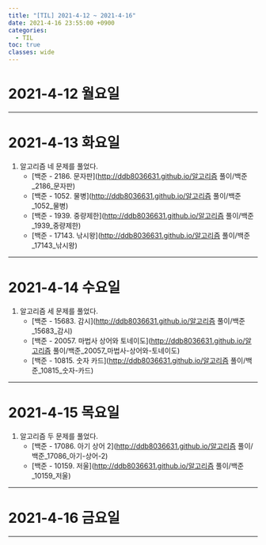 ```yaml
---
title: "[TIL] 2021-4-12 ~ 2021-4-16"
date: 2021-4-16 23:55:00 +0900
categories:
  - TIL
toc: true
classes: wide
---
```


# 2021-4-12 월요일

---

# 2021-4-13 화요일

1. 알고리즘 네 문제를 풀었다.
    - [백준 - 2186. 문자판](http://ddb8036631.github.io/알고리즘 풀이/백준_2186_문자판)
    - [백준 - 1052. 물병](http://ddb8036631.github.io/알고리즘 풀이/백준_1052_물병)
    - [백준 - 1939. 중량제한](http://ddb8036631.github.io/알고리즘 풀이/백준_1939_중량제한)
    - [백준 - 17143. 낚시왕](http://ddb8036631.github.io/알고리즘 풀이/백준_17143_낚시왕)

---

# 2021-4-14 수요일

1. 알고리즘 세 문제를 풀었다.
    - [백준 - 15683. 감시](http://ddb8036631.github.io/알고리즘 풀이/백준_15683_감시)
    - [백준 - 20057. 마법사 상어와 토네이도](http://ddb8036631.github.io/알고리즘 풀이/백준_20057_마법사-상어와-토네이도)
    - [백준 - 10815. 숫자 카드](http://ddb8036631.github.io/알고리즘 풀이/백준_10815_숫자-카드)

---

# 2021-4-15 목요일

1. 알고리즘 두 문제를 풀었다.
    - [백준 - 17086. 아기 상어 2](http://ddb8036631.github.io/알고리즘 풀이/백준_17086_아기-상어-2)
    - [백준 - 10159. 저울](http://ddb8036631.github.io/알고리즘 풀이/백준_10159_저울)

---

# 2021-4-16 금요일

---